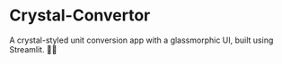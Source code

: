 # Crystal-Convertor
A crystal-styled unit conversion app with a glassmorphic UI, built using Streamlit. 🚀💎
